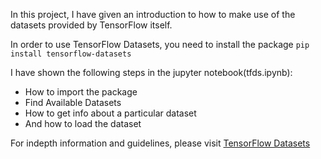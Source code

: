 In this project, I have given an introduction to how to make use of the datasets provided by TensorFlow itself.

In order to use TensorFlow Datasets, you need to install the package `pip install tensorflow-datasets`

I have shown the following steps in the jupyter notebook(tfds.ipynb):
  - How to import the package
  - Find Available Datasets
  - How to get info about a particular dataset
  - And how to load the dataset
  
  For indepth information and guidelines, please visit [TensorFlow Datasets](https://www.tensorflow.org/datasets/overview)
